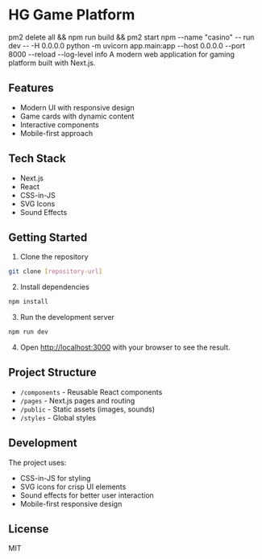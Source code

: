 # HG Game Platform
 pm2 delete all && npm run build && pm2 start npm --name "casino" -- run dev -- -H 0.0.0.0
 python -m uvicorn app.main:app --host 0.0.0.0 --port 8000 --reload --log-level info
A modern web application for gaming platform built with Next.js.

## Features

- Modern UI with responsive design
- Game cards with dynamic content
- Interactive components
- Mobile-first approach

## Tech Stack

- Next.js
- React
- CSS-in-JS
- SVG Icons
- Sound Effects

## Getting Started

1. Clone the repository
```bash
git clone [repository-url]
```

2. Install dependencies
```bash
npm install
```

3. Run the development server
```bash
npm run dev
```

4. Open [http://localhost:3000](http://localhost:3000) with your browser to see the result.

## Project Structure

- `/components` - Reusable React components
- `/pages` - Next.js pages and routing
- `/public` - Static assets (images, sounds)
- `/styles` - Global styles

## Development

The project uses:
- CSS-in-JS for styling
- SVG icons for crisp UI elements
- Sound effects for better user interaction
- Mobile-first responsive design

## License

MIT 